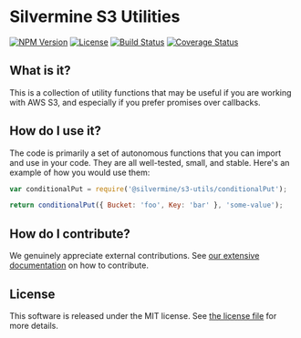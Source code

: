 # Silvermine S3 Utilities

[![NPM Version][npm-version]][npm-version-url]
[![License][license-badge]](./LICENSE)
[![Build Status][build-status]][build-status-url]
[![Coverage Status][coverage-status]][coverage-status-url]

## What is it?

This is a collection of utility functions that may be useful if you are working
with AWS S3, and especially if you prefer promises over callbacks.

## How do I use it?

The code is primarily a set of autonomous functions that you can import and use
in your code. They are all well-tested, small, and stable. Here's an example of
how you would use them:

```js
var conditionalPut = require('@silvermine/s3-utils/conditionalPut');

return conditionalPut({ Bucket: 'foo', Key: 'bar' }, 'some-value');
```

## How do I contribute?

We genuinely appreciate external contributions. See [our extensive
documentation][contributing-url] on
how to contribute.

## License

This software is released under the MIT license. See [the license
file](./LICENSE) for more details.

[npm-version]: https://img.shields.io/npm/v/@silvermine/s3-utils.svg
[npm-version-url]: https://www.npmjs.com/package/@silvermine/s3-utils
[license-badge]: https://img.shields.io/github/license/silvermine/s3-utils.svg
[build-status]: https://github.com/silvermine/s3-utils/actions/workflows/ci.yml/badge.svg
[build-status-url]: https://travis-ci.org/silvermine/s3-utils.svg?branch=master
[coverage-status]: https://coveralls.io/repos/github/silvermine/s3-utils/badge.svg?branch=master
[coverage-status-url]: https://coveralls.io/github/silvermine/s3-utils?branch=master
[contributing-url]: https://github.com/silvermine/silvermine-info#contributing
